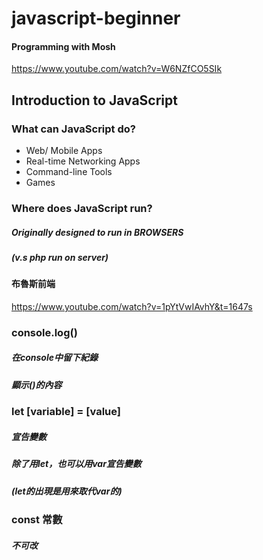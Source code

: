 # javascript-beginner
#### Programming with Mosh
<https://www.youtube.com/watch?v=W6NZfCO5SIk>

## Introduction to JavaScript
### What can JavaScript do?
- Web/ Mobile Apps
- Real-time Networking Apps
- Command-line Tools
- Games

### Where does JavaScript run?
##### Originally designed to run in **BROWSERS**
##### (v.s php run on server)

#### 布魯斯前端
<https://www.youtube.com/watch?v=1pYtVwIAvhY&t=1647s>

### console.log()
##### 在console中留下紀錄
##### 顯示()的內容

### let [variable] = [value]
##### 宣告變數
##### 除了用let，也可以用var宣告變數
##### (let的出現是用來取代var的)

### const 常數
##### 不可改
